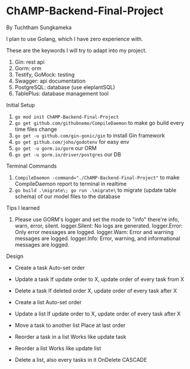 # ChAMP-Backend-Final-Project

By Tuchtham Sungkameka

I plan to use Golang, which I have zero experience with.

These are the keywords I will try to adapt into my project.

1. Gin: rest api
2. Gorm: orm
3. Testify, GoMock: testing
4. Swagger: api documentation
5. PostgreSQL: database (use eleplantSQL)
6. TablePlus: database management tool

Initial Setup

1. `go mod init ChAMP-Backend-Final-Project`
2. `go get github.com/githubnemo/CompileDaemon` to make go build every time files change
3. `go get -u github.com/gin-gonic/gin` to install Gin framework
4. `go get github.com/joho/godotenv` for easy env
5. `go get -u gorm.io/gorm` our ORM
6. `go get -u gorm.io/driver/postgres` our DB

Terminal Commands

1. `CompileDaemon -command="./ChAMP-Backend-Final-Project"` to make CompileDaemon report to terminal in realtime
2. `go build .\migrate\; go run .\migrate\` to migrate (update table schema) of our model files to the database

Tips I learned

1. Please use GORM's logger and set the mode to "info" there're info, warn, error, silent.
   logger.Silent: No logs are generated.
   logger.Error: Only error messages are logged.
   logger.Warn: Error and warning messages are logged.
   logger.Info: Error, warning, and informational messages are logged.

Design

- Create a task
  Auto-set order

- Update a task
  If update order to X, update order of every task from X

- Delete a task
  If deleted order X, update order of every task after X

- Create a list
  Auto-set order

- Update a list
  If update order to X, update order of every task after X

- Move a task to another list
  Place at last order

- Reorder a task in a list
  Works like update task

- Reorder a list
  Works like update list

- Delete a list, also every tasks in it
  OnDelete CASCADE
